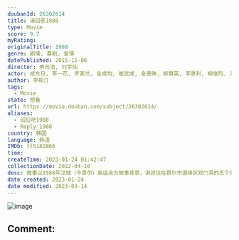 ```yaml
---
doubanId: 26302614
title: 请回答1988
type: Movie
score: 9.7
myRating: 
originalTitle: 1988
genre: 剧情, 喜剧, 爱情
datePublished: 2015-11-06
director: 申元浩, 刘学灿
actor: 成东日, 李一花, 罗美兰, 金成均, 崔武成, 金善映, 柳慧英, 李惠利, 柳俊烈, 高庚杓, 朴宝剑, 安宰弘, 李东辉, 崔胜元, 金秀路, 李美妍, 金柱赫, 全美善, 李世英, 金英玉, 朴智允, 李秀卿, 金太勋, 朴正民, 高昌锡, 丁海寅, 刘在明, 金雪, 李敏芝, 郑元中, 吕会铉, 禹贤, 郑侑敏, 李文贞, 李在均, 孙珊, 裴侑蓝, 宋英奎, 宋英才, 孙荣顺, 李清美, 朴胜泰, 金仲基, 车烨, 车顺裴, 韩兑一, 吴东旻, 赵昌根, 金旲兴, 李振权, 沈勋基, 闵俊贤, 郑宇, 孙恩书, 沈惠妍, 李钟赫, 高雅拉, 申秀贤, 刘贤宗, 吕运福, 刘智秀, 申菲, 申英珍, 郑贤锡, 任哲秀
author: 李祐汀
tags:
  - Movie
state: 想看
url: https://movie.douban.com/subject/26302614/
aliases:
  - 回应吧1988
  - Reply_1988
country: 韩国
language: 韩语
IMDb: tt5182866
time: 
createTime: 2023-01-24 01:42:47
collectionDate: 2022-04-10
desc: 故事以1988年汉城（今首尔）奥运会为故事背景，讲述住在首尔市道峰区双门洞的五个家庭的故事，这五个家庭的孩子中，都生于1971年的德善、善宇、东龙、崔泽、正焕，是从小一起长大的好朋友，1988年正处于...
date created: 2023-01-24
date modified: 2023-03-14
---
```


![image](p2272563445.jpg)

Comment:
---
